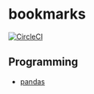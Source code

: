 # bookmarks
[![CircleCI](https://circleci.com/gh/MatMoore/bookmarks.svg?style=svg)](https://circleci.com/gh/MatMoore/bookmarks)

## Programming
- [pandas](pandas.md)
